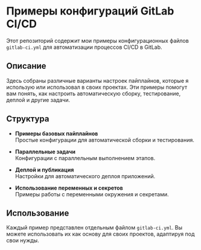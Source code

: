 # Примеры конфигураций GitLab CI/CD

Этот репозиторий содержит мои примеры конфигурационных файлов `gitlab-ci.yml` для автоматизации процессов CI/CD в GitLab.

## Описание

Здесь собраны различные варианты настроек пайплайнов, которые я использую или использовал в своих проектах. Эти примеры помогут вам понять, как настроить автоматическую сборку, тестирование, деплой и другие задачи.

## Структура

- **Примеры базовых пайплайнов**  
  Простые конфигурации для автоматической сборки и тестирования.

- **Параллельные задачи**  
  Конфигурации с параллельным выполнением этапов.

- **Деплой и публикация**  
  Настройки для автоматического деплоя приложений.

- **Использование переменных и секретов**  
  Примеры работы с переменными окружения и секретами.

## Использование

Каждый пример представлен отдельным файлом `gitlab-ci.yml`. Вы можете использовать их как основу для своих проектов, адаптируя под свои нужды.
